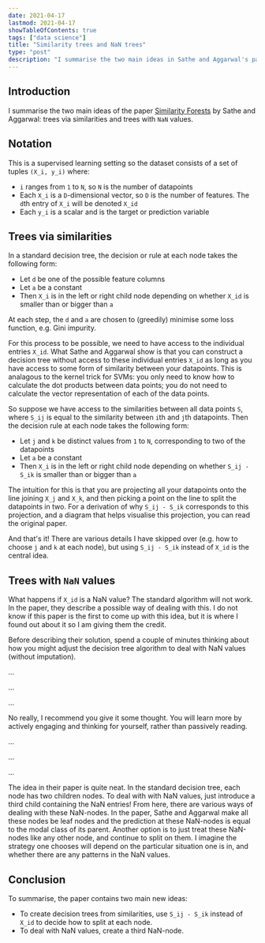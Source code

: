 ```yaml
---
date: 2021-04-17
lastmod: 2021-04-17
showTableOfContents: true
tags: ["data science"]
title: "Similarity trees and NaN trees"
type: "post"
description: "I summarise the two main ideas in Sathe and Aggarwal's paper Similarity Forests."
---
```


## Introduction
I summarise the two main ideas of the paper [Similarity Forests](http://saketsathe.net/downloads/simforest.pdf) by Sathe and Aggarwal: trees via similarities and trees with `NaN` values.

## Notation
This is a supervised learning setting so the dataset consists of a set of tuples `(X_i, y_i)` where:
* `i` ranges from `1` to `N`, so `N` is the number of datapoints
* Each `X_i` is a `D`-dimensional vector, so `D` is the number of features. The `d`th entry of `X_i` will be denoted `X_id`
* Each `y_i` is a scalar and is the target or prediction variable

## Trees via similarities
In a standard decision tree, the decision or rule at each node takes the following form:
* Let `d` be one of the possible feature columns
* Let `a` be a constant
* Then `X_i` is in the left or right child node depending on whether `X_id` is smaller than or bigger than `a`

At each step, the `d` and `a` are chosen to (greedily) minimise some loss function, e.g. Gini impurity.

For this process to be possible, we need to have access to the individual entries `X_id`. What Sathe and Aggarwal show is that you can construct a decision tree without access to these individual entries `X_id` as long as you have access to some form of similarity between your datapoints. This is analagous to the kernel trick for SVMs: you only need to know how to calculate the dot products between data points; you do not need to calculate the vector representation of each of the data points.

So suppose we have access to the similarities between all data points `S`, where `S_ij` is equal to the similarity between `i`th and `j`th datapoints. Then the decision rule at each node takes the following form:
* Let `j` and `k` be distinct values from `1` to `N`, corresponding to two of the datapoints
* Let `a` be a constant
* Then `X_i` is in the left or right child node depending on whether `S_ij - S_ik` is smaller than or bigger than `a`

The intuition for this is that you are projecting all your datapoints onto the line joining `X_j` and `X_k`, and then picking a point on the line to split the datapoints in two. For a derivation of why `S_ij - S_ik` corresponds to this projection, and a diagram that helps visualise this projection, you can read the original paper.

And that's it! There are various details I have skipped over (e.g. how to choose `j` and `k` at each node), but using `S_ij - S_ik` instead of `X_id` is the central idea.

## Trees with `NaN` values
What happens if `X_id` is a NaN value? The standard algorithm will not work. In the paper, they describe a possible way of dealing with this. I do not know if this paper is the first to come up with this idea, but it is where I found out about it so I am giving them the credit.

Before describing their solution, spend a couple of minutes thinking about how you might adjust the decision tree algorithm to deal with NaN values (without imputation).

...

...

...

No really, I recommend you give it some thought. You will learn more by actively engaging and thinking for yourself, rather than passively reading.

...

...

...

The idea in their paper is quite neat. In the standard decision tree, each node has two children nodes. To deal with with NaN values, just introduce a third child containing the NaN entries! From here, there are various ways of dealing with these NaN-nodes. In the paper, Sathe and Aggarwal make all these nodes be leaf nodes and the prediction at these NaN-nodes is equal to the modal class of its parent. Another option is to just treat these NaN-nodes like any other node, and continue to split on them.  I imagine the strategy one chooses will depend on the particular situation one is in, and whether there are any patterns in the NaN values.

## Conclusion
To summarise, the paper contains two main new ideas:
* To create decision trees from similarities, use `S_ij - S_ik` instead of `X_id` to decide how to split at each node.
* To deal with NaN values, create a third NaN-node. 